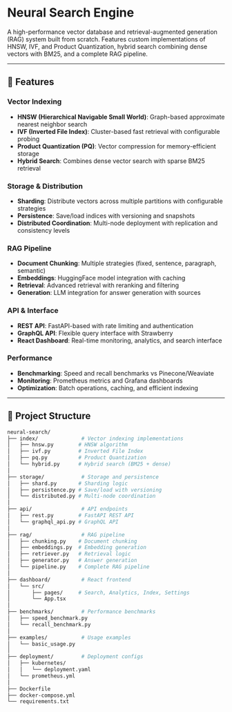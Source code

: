 # Neural Search Engine

A high-performance vector database and retrieval-augmented generation (RAG) system built from scratch. Features custom implementations of HNSW, IVF, and Product Quantization, hybrid search combining dense vectors with BM25, and a complete RAG pipeline.

---

## 🚀 Features

### Vector Indexing
- **HNSW (Hierarchical Navigable Small World)**: Graph-based approximate nearest neighbor search  
- **IVF (Inverted File Index)**: Cluster-based fast retrieval with configurable probing  
- **Product Quantization (PQ)**: Vector compression for memory-efficient storage  
- **Hybrid Search**: Combines dense vector search with sparse BM25 retrieval  

### Storage & Distribution
- **Sharding**: Distribute vectors across multiple partitions with configurable strategies  
- **Persistence**: Save/load indices with versioning and snapshots  
- **Distributed Coordination**: Multi-node deployment with replication and consistency levels  

### RAG Pipeline
- **Document Chunking**: Multiple strategies (fixed, sentence, paragraph, semantic)  
- **Embeddings**: HuggingFace model integration with caching  
- **Retrieval**: Advanced retrieval with reranking and filtering  
- **Generation**: LLM integration for answer generation with sources  

### API & Interface
- **REST API**: FastAPI-based with rate limiting and authentication  
- **GraphQL API**: Flexible query interface with Strawberry  
- **React Dashboard**: Real-time monitoring, analytics, and search interface  

### Performance
- **Benchmarking**: Speed and recall benchmarks vs Pinecone/Weaviate  
- **Monitoring**: Prometheus metrics and Grafana dashboards  
- **Optimization**: Batch operations, caching, and efficient indexing  

---

## 📁 Project Structure

```bash
neural-search/
├── index/              # Vector indexing implementations
│   ├── hnsw.py        # HNSW algorithm
│   ├── ivf.py         # Inverted File Index
│   ├── pq.py          # Product Quantization
│   └── hybrid.py      # Hybrid search (BM25 + dense)
│
├── storage/            # Storage and persistence
│   ├── shard.py       # Sharding logic
│   ├── persistence.py # Save/load with versioning
│   └── distributed.py # Multi-node coordination
│
├── api/                # API endpoints
│   ├── rest.py        # FastAPI REST API
│   └── graphql_api.py # GraphQL API
│
├── rag/                # RAG pipeline
│   ├── chunking.py    # Document chunking
│   ├── embeddings.py  # Embedding generation
│   ├── retriever.py   # Retrieval logic
│   ├── generator.py   # Answer generation
│   └── pipeline.py    # Complete RAG pipeline
│
├── dashboard/          # React frontend
│   └── src/
│       ├── pages/     # Search, Analytics, Index, Settings
│       └── App.tsx
│
├── benchmarks/         # Performance benchmarks
│   ├── speed_benchmark.py
│   └── recall_benchmark.py
│
├── examples/           # Usage examples
│   └── basic_usage.py
│
├── deployment/         # Deployment configs
│   ├── kubernetes/
│   │   └── deployment.yaml
│   └── prometheus.yml
│
├── Dockerfile
├── docker-compose.yml
└── requirements.txt

